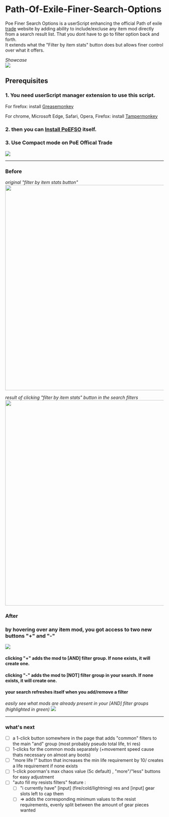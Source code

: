 # Path-Of-Exile-Finer-Search-Options
Poe Finer Search Options is a userScript enhancing the official Path of exile [trade](https://www.pathofexile.com/trade) website by adding ability to include/excluse any item mod directly from a search result list. That you dont have to go to filter option back and forth.  
It extends what the "Filter by item stats" button does but allows finer control over what it offers.

*Showcase*  
![](https://github.com/maxbourdarie/Path-Of-Exile-Finer-Search-Options/blob/master/images/Poe-finer-search-video-showcase.gif)

## Prerequisites
### 1. You need userScript manager extension to use this script. 

For firefox:
install [Greasemonkey](https://addons.mozilla.org/en-US/firefox/addon/greasemonkey/)

For chrome, Microsoft Edge, Safari, Opera, Firefox:
install [Tampermonkey](https://www.tampermonkey.net)

### 2. then you can [Install PoEFSO](https://github.com/maxbourdarie/Path-Of-Exile-Finer-Search-Options/raw/master/poe-finer-search-options.user.js) itself.

### 3. Use Compact mode on PoE Offical Trade  
![](https://i.imgur.com/6Ro8Jts.png)

---


### Before
*original "filter by item stats button"*  
<img width="650px" src="https://i.imgur.com/qDm5lnz.png">

*result of clicking "filter by item stats" button in the search filters*  
<img width="650px" src="https://github.com/maxbourdarie/Path-Of-Exile-Finer-Search-Options/blob/master/images/filter-by-item-stats-result.png">


### After

### by hovering over any item mod, you got access to two new buttons "+" and "-"
![](https://github.com/maxbourdarie/Path-Of-Exile-Finer-Search-Options/blob/master/images/finer-search-buttons.png)

#### clicking "+" adds the mod to [AND] filter group. If none exists, it will create one.
#### clicking "-" adds the mod to [NOT] filter group in your search. If none exists, it will create one.
#### your search refreshes itself when you add/remove a filter

*easily see what mods are already present in your [AND] filter groups (highlighted in green)*
![](https://github.com/maxbourdarie/Path-Of-Exile-Finer-Search-Options/blob/master/images/finer-search-filtered-stat.png)

---

### what's next
- [ ] a 1-click button somewhere in the page that adds "common" filters to the main "and" group (most probably pseudo total life, tri res)
- [ ] 1-clicks for the common mods separately (+movement speed cause thats necessary on almost any boots)
- [ ] "more life !" button that increases the min life requirement by 10/ creates a life requirement if none exists
- [ ] 1-click poorman's max chaos value (5c default) , "more"/"less" buttons for easy adjustment
- [ ] "auto fill my resists filters" feature : 
  - [ ] "i currently have" \[input\] (fire/cold/lightning) res and \[input\] gear slots left to cap them
  - [ ] => adds the corresponding minimum values to the resist requirements, evenly split between the amount of gear pieces wanted
